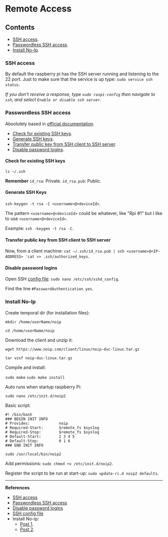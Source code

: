 # Remote Access

## Contents
- [SSH access](#ssh-access).
- [Passwordless SSH access](#passwordless-ssh-access).
- [Install No-Ip](#install-no-ip).

### SSH access

By default the raspberry pi has the SSH server running and listening to the 22 port. Just to make sure that the service is up type: `sudo service ssh status`.

*If you don't receive a response, type `sudo raspi-config` then navigate to `ssh`, and select `Enable or disable ssh server`.*


### Passwordless SSH access
Absolutely based in [official documentation][Passwordless SSH access].

- [Check for existing SSH keys](#check-for-existing-ssh-keys).
- [Generate SSH keys](#generate-ssh-keys).
- [Transfer public key from SSH client to SSH server](#transfer-public-key-from-ssh-client-to-ssh-server).
- [Disable password logins](#disable-password-logins).

#### Check for existing SSH keys
`ls ~/.ssh`

**Remember**
`id_rsa`: Private.
`id_rsa.pub`: Public.

#### Generate SSH Keys

`ssh-keygen -t rsa -C <username>@<deviceId>`.

The  pattern `<username>@<deviceId>` could be whatever, like "Rpi #1" but I like to use `<username>@<deviceId>`.

Example: `ssh -keygen -t rsa -C`.

#### Transfer public key from SSH client to SSH server

Now, from a client machine:
`cat ~/.ssh/id_rsa.pub | ssh <username>@<IP-ADDRESS> 'cat >> .ssh/authorized_keys`.

#### Disable password logins

Open SSH [config file][SSH config file]:
`sudo nano /etc/ssh/sshd_config`.

Find the line `#PasswordAuthentication yes`.


### Install No-Ip

Create temporal dir (for installation files):

`mkdir /home/userName/noip`

`cd /home/userName/noip`

Download the client and unzip it:

`wget https://www.noip.com/client/linux/noip-duc-linux.tar.gz`

`tar vzxf noip-duc-linux.tar.gz`

Compile and install:

`sudo make`
`sudo make install`

Auto runs when startup raspberry Pi:

`sudo nano /etc/init.d/noip2`

Basic script:

```
#! /bin/bash
### BEGIN INIT INFO
# Provides:             noip
# Required-Start:       $remote_fs $syslog
# Required-Stop:        $remote_fs $syslog
# Default-Start:        2 3 4 5
# Default-Stop:         0 1 6
### END INIT INFO

sudo /usr/local/bin/noip2
```

Add permissions: `sudo chmod +x /etc/init.d/noip2`.

Register the script to be run at start-up: `sudo update-rc.d noip2 defaults`.

- - -

**References**

- [SSH access][SSH access]
- [Passwordless SSH access][Passwordless SSH access]
- [Disable password logins][Disable password logins]
- [SSH config file][SSH config file]
- Install No-ip: 
	- [Post 1](http://raspberrypihelp.net/tutorials/29-raspberry-pi-no-ip-tutorial).
	- [Post 2](http://www.stuffaboutcode.com/2012/06/raspberry-pi-run-program-at-start-up.html).




[SSH access]: https://www.raspberrypi.org/documentation/remote-access/ssh/README.md

[Passwordless SSH access]: https://www.raspberrypi.org/documentation/remote-access/ssh/passwordless.md

[Disable password logins]: http://raspberrypi.stackexchange.com/a/1687

[SSH config file]: http://www.tldp.org/LDP/solrhe/Securing-Optimizing-Linux-RH-Edition-v1.3/chap15sec122.html